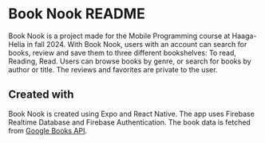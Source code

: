 # Book Nook README

Book Nook is a project made for the Mobile Programming course at Haaga-Helia in fall 2024. With Book Nook, users with an account can search for books, review and save them to three different bookshelves: To read, Reading, Read. Users can browse books by genre, or search for books by author or title. The reviews and favorites are private to the user.

## Created with
Book Nook is created using Expo and React Native. The app uses Firebase Realtime Database and Firebase Authentication. The book data is fetched from [Google Books API](https://developers.google.com/books/docs/overview).
